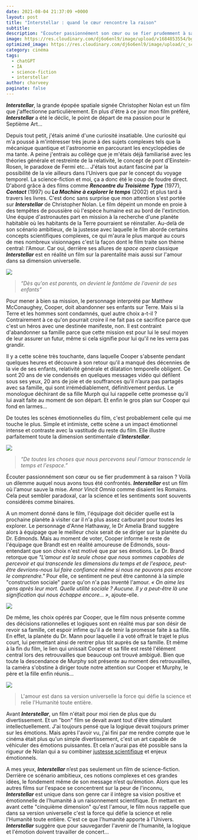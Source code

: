```yaml
---
date: 2021-08-04 21:37:09 +0000
layout: post
title: "Interstellar : quand le cœur rencontre la raison"
subtitle:
description: "Écouter passionnément son cœur ou se fier prudemment à sa raison ? Découvrez comment la solution proposée par Interstellar a façonné ma conception du cinéma..."
image: https://res.cloudinary.com/dj6o6enl9/image/upload/v1684853554/bg-5.jpg
optimized_image: https://res.cloudinary.com/dj6o6enl9/image/upload/c_scale,w_380/v1684853554/bg-5.jpg
category: cinéma
tags:
  - chatGPT
  - IA
  - science-fiction
  - interstellar
author: charveey
paginate: false
---
```


***Interstellar***, la grande épopée spatiale signée Christopher Nolan est un film que j'affectionne particulièrement. En plus d'être à ce jour mon film préféré, ***Interstellar*** a été le déclic, le point de départ de ma passion pour le Septième Art...

Depuis tout petit, j'étais animé d'une curiosité insatiable. Une curiosité qui m'a poussé à m'intéresser très jeune à des sujets complexes tels que la mécanique quantique et l'astronomie en parcourant les encyclopédies de ma tante. A peine j'entrais au collège que je m'étais déjà familiarisé avec les théories générale et restreinte de la relativité, le concept de pont d'Einstein-Rosen, le paradoxe de Fermi etc... 
J'étais tout autant fasciné par la possibilité de la vie ailleurs dans l'Univers que par le concept du voyage temporel. La science-fiction et moi, ça a donc été le coup de foudre direct. D'abord grâce à des films comme ***Rencontre du Troisième Type*** (1977), ***Contact*** (1997) ou ***La Machine à explorer le temps*** (2002) et plus tard à travers les livres. 
C'est donc sans surprise que mon attention s'est portée sur ***Interstellar*** de Christopher Nolan. Le film dépeint un monde en proie à des tempêtes de poussière où l'espèce humaine est au bord de l'extinction. Une équipe d'astronautes part en mission à la recherche d'une planète habitable où les habitants de la Terre pourraient se réinstaller. 
Au-delà de son scénario ambitieux, de la justesse avec laquelle le film aborde certains concepts scientifiques complexes, ce qui m'aura le plus marqué au cours de mes nombreux visionnages c'est la façon dont le film traite son thème central: l'Amour. Car oui, derrière ses allures de *space opera* classique ***Interstellar*** est en réalité un film sur la parentalité mais aussi sur l'amour dans sa dimension universelle.


![](https://res.cloudinary.com/dj6o6enl9/image/upload/v1684854572/interstellar.jpg)


> *“Dès qu'on est parents, on devient le fantôme de l'avenir de ses enfants”*



Pour mener à bien sa mission, le personnage interprété par Matthew McConaughey, Cooper, doit abandonner ses enfants sur Terre. Mais si la Terre et les hommes sont condamnés, quel autre choix a-t-il ? Contrairement à ce qu'on pourrait croire il ne fait pas ce sacrifice parce que c'est un héros avec une destinée manifeste, non. Il est contraint d'abandonner sa famille parce que cette mission est pour lui le seul moyen de leur assurer un futur, même si cela signifie pour lui qu'il ne les verra pas grandir.

Il y a cette scène très touchante, dans laquelle Cooper s'absente pendant quelques heures et découvre à son retour qu'il a manqué des décennies de la vie de ses enfants, relativité générale et dilatation temporelle obligent. Ce sont 20 ans de vie condensés en quelques messages vidéo qui défilent sous ses yeux, 20 ans de joie et de souffrances qu’il n’aura pas partagés avec sa famille, qui sont irrémédiablement, définitivement perdus. Le monologue déchirant de sa fille Murph qui lui rappelle cette promesse qu'il lui avait faite au moment de son départ. Et enfin le gros plan sur Cooper qui fond en larmes...

De toutes les scènes émotionnelles du film, c'est probablement celle qui me touche le plus. Simple et intimiste, cette scène a un impact émotionnel intense et contraste avec la vastitude du reste du film. Elle illustre parfaitement toute la dimension sentimentale d’***Interstellar***.


![](https://res.cloudinary.com/dj6o6enl9/image/upload/v1684854572/interstellar-2.png)


> *“De toutes les choses que nous percevons seul l'amour transcende le temps et l'espace.”*

Écouter passionnément son cœur ou se fier prudemment à sa raison ? Voilà un dilemme auquel nous avons tous été confrontés. ***Interstellar*** est un film où l'amour sauve la mise. *Amor Vincit Omnia* comme disaient les Romains. Cela peut sembler paradoxal, car la science et les sentiments sont souvents considérés comme binaires. 

A un moment donné dans le film, l'équipage doit décider quelle est la prochaine planète à visiter car il n'a plus assez carburant pour toutes les explorer. Le personnage d'Anne Hathaway, le Dr Amelia Brand suggère alors à équipage que le meilleur choix serait de se diriger sur la planète du Dr. Edmonds. Mais au moment de voter, Cooper informe le reste de l'équipage que Brandt est en réalité amoureuse de Edmonds, sous-entendant que son choix n'est motivé que par ses émotions. Le Dr. Brand retorque que *"L'amour est la seule chose que nous sommes capables de percevoir et qui transcende les dimensions du temps et de l'espace, peut-être devrions-nous lui faire confiance même si nous ne pouvons pas encore le comprendre."* Pour elle, ce sentiment ne peut être cantonné à la simple "construction sociale" parce qu'on n'a pas inventé l'amour. *« On aime les gens après leur mort. Quelle utilité sociale ? Aucune. Il y a peut-être là une signification qui nous échappe encore... »*, ajoute-elle.

![](https://res.cloudinary.com/dj6o6enl9/image/upload/v1684854572/interstellar-3.png)

De même, les choix opérés par Cooper, que le film nous présente comme des décisions rationnelles et logiques sont en réalité mus par son désir de revoir sa famille, cet espoir infime qu'il a de tenir la promesse faite à sa fille. En effet, la planète du Dr. Mann pour laquelle il a voté offrait le trajet le plus court, lui permettant ainsi de rentrer plus tôt auprès de sa famille.
Et même à la fin du film, le lien qui unissait Cooper et sa fille est resté l'élément central lors des retrouvailles que beaucoup ont trouvé ambiguë. Bien que toute la descendance de Murphy soit présente au moment des retrouvailles, la caméra s'obstine à diriger toute notre attention sur Cooper et Murphy, le père et la fille enfin réunis...


![](https://res.cloudinary.com/dj6o6enl9/image/upload/v1684854572/interstellar-4.png)


> L'amour est dans sa version universelle la force qui défie la science et relie l'Humanité toute entière.

Avant ***Interstellar***, un film n'était pour moi rien de plus que du divertissement. Et un "bon" film se devait avant tout d'être stimulant intellectuellement. J'ai toujours pensé que la logique devait toujours primer sur les émotions. Mais après l'avoir vu, j'ai fini par me rendre compte que le cinéma était plus qu'un simple divertissement, c'est un art capable de véhiculer des émotions puissantes. Et cela n'aurai pas été possible sans la rigueur de Nolan qui a su combiner [justesse scientifique](https://www.lefigaro.fr/cinema/2014/11/05/03002-20141105ARTFIG00038--insterstellar-le-premier-trou-noir-realiste-sur-grand-ecran.php) et enjeux émotionnels. 

A mes yeux, ***Interstellar*** n’est pas seulement un film de science-fiction. Derrière ce scénario ambitieux, ces notions complexes et ces grandes idées, le fondement même de son message n’est qu’émotion. 
 Alors que les autres films sur l'espace se concentrent sur la peur de l'inconnu, ***Interstellar*** est unique dans son genre car il intègre sa vision positive et émotionnelle de l'humanité à un raisonnement scientifique. En mettant en avant cette "cinquième dimension" qu'est l'amour, le film nous rappelle que dans sa version universelle c'est la force qui défie la science et relie l'Humanité toute entière. C'est ce que l'humanité apporte à l'Univers. ***Interstellar*** suggère que pour sauvegarder l'avenir de l'humanité, la logique et l'émotion doivent travailler de concert...